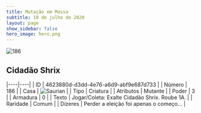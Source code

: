 ```yaml
---
title: Mutação em Massa
subtitle: 10 de julho de 2020
layout: page
show_sidebar: false
hero_image: hero.png
---
```


![186](https://cdn.keyforgegame.com/media/card_front/pt/479_186_RGCC6M9G2QRX_pt.png)

## Cidadão Shrix

|----|----|
| ID | 4623880d-d3dd-4e76-a6d9-abf9e687d733 |
| Número | 186 |
| Casa | ![Saurian](https://archonarcana.com/images/thumb/9/9e/Saurian_P.png/22px-Saurian_P.png "Sauro") |
| Tipo | Criatura |
| Atributos | Mutante |
| Poder | 3 |
| Armadura | 0 |
| Texto | Jogar/Coleta: Exalte Cidadão Shrix. Roube 1A. |
| Raridade | Comum |
| Dizeres | Perder a eleição foi apenas o começo… |
